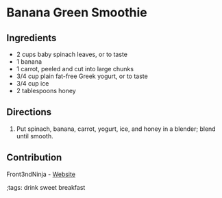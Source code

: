 # Banana Green Smoothie

## Ingredients

- 2 cups baby spinach leaves, or to taste
- 1 banana
- 1 carrot, peeled and cut into large chunks
- 3/4 cup plain fat-free Greek yogurt, or to taste
- 3/4 cup ice
- 2 tablespoons honey

## Directions

1. Put spinach, banana, carrot, yogurt, ice, and honey in a blender; blend until smooth.

## Contribution

Front3ndNinja - [Website](https://github.com/Front3ndNinja)

;tags: drink sweet breakfast